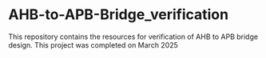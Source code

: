 # AHB-to-APB-Bridge_verification
This repository contains the resources for verification of AHB to APB bridge design. This project was completed on March 2025
